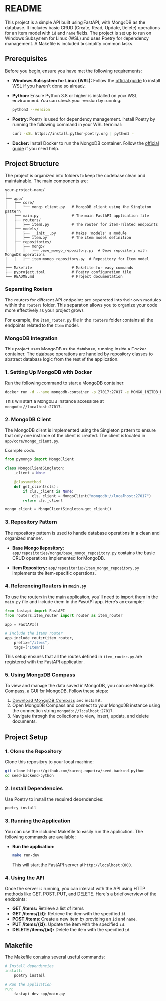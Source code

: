 # README

This project is a simple API built using FastAPI, with MongoDB as the database. It includes basic CRUD (Create, Read, Update, Delete) operations for an item model with `id` and `name` fields. The project is set up to run on Windows Subsystem for Linux (WSL) and uses Poetry for dependency management. A Makefile is included to simplify common tasks.

## Prerequisites

Before you begin, ensure you have met the following requirements:

- **Windows Subsystem for Linux (WSL):** Follow the [official guide](https://docs.microsoft.com/en-us/windows/wsl/install) to install WSL if you haven't done so already.
- **Python:** Ensure Python 3.8 or higher is installed on your WSL environment. You can check your version by running:

  ```bash
  python3 --version
  ```

- **Poetry:** Poetry is used for dependency management. Install Poetry by running the following command in your WSL terminal:

  ```bash
  curl -sSL https://install.python-poetry.org | python3 -
  ```

- **Docker:** Install Docker to run the MongoDB container. Follow the [official guide](https://docs.docker.com/get-docker/) if you need help.

## Project Structure

The project is organized into folders to keep the codebase clean and maintainable. The main components are:

```
your-project-name/
│
├── app/
│   ├── core/
│   │   └── mongo_client.py   # MongoDB client using the Singleton pattern
│   ├── main.py               # The main FastAPI application file
│   ├── routers/
│   │   ├── items.py          # The router for item-related endpoints
│   ├── models/
│   │   ├── __init__.py       # Makes 'models' a module
│   │   ├── item.py           # The item model definition
│   ├── repositories/
│   │   ├── mongo/
│   │   │   ├── base_mongo_repository.py  # Base repository with MongoDB operations
│   │   ├── item_mongo_repository.py  # Repository for Item model
│
├── Makefile                  # Makefile for easy commands
├── pyproject.toml            # Poetry configuration file
└── README.md                 # Project documentation
```

### Separating Routers

The routers for different API endpoints are separated into their own modules within the `routers` folder. This separation allows you to organize your code more effectively as your project grows.

For example, the `item_router.py` file in the `routers` folder contains all the endpoints related to the `Item` model.

### MongoDB Integration

This project uses MongoDB as the database, running inside a Docker container. The database operations are handled by repository classes to abstract database logic from the rest of the application.

### 1. Setting Up MongoDB with Docker

Run the following command to start a MongoDB container:

```bash
docker run -d --name mongodb-container -p 27017:27017 -e MONGO_INITDB_ROOT_USERNAME=admin -e MONGO_INITDB_ROOT_PASSWORD=pass mongo:latest
```

This will start a MongoDB instance accessible at `mongodb://localhost:27017`.

### 2. MongoDB Client

The MongoDB client is implemented using the Singleton pattern to ensure that only one instance of the client is created. The client is located in `app/core/mongo_client.py`.

Example code:

```python
from pymongo import MongoClient

class MongoClientSingleton:
    _client = None

    @classmethod
    def get_client(cls):
        if cls._client is None:
            cls._client = MongoClient("mongodb://localhost:27017")
        return cls._client

mongo_client = MongoClientSingleton.get_client()
```

### 3. Repository Pattern

The repository pattern is used to handle database operations in a clean and organized manner.

- **Base Mongo Repository:** `app/repositories/mongo/base_mongo_repository.py` contains the basic CRUD operations implemented for MongoDB.


- **Item Repository:** `app/repositories/item_mongo_repository.py` implements the item-specific operations.


### 4. Referencing Routers in `main.py`

To use the routers in the main application, you'll need to import them in the `main.py` file and include them in the FastAPI app. Here’s an example:

```python
from fastapi import FastAPI
from routers.item_router import router as item_router

app = FastAPI()

# Include the items router
app.include_router(item_router, 
    prefix="/items",
    tags=["Item"])

```
This setup ensures that all the routes defined in `item_router.py` are registered with the FastAPI application.

### 5. Using MongoDB Compass

To view and manage the data saved in MongoDB, you can use MongoDB Compass, a GUI for MongoDB. Follow these steps:

1. [Download MongoDB Compass](https://www.mongodb.com/products/compass) and install it.
2. Open MongoDB Compass and connect to your MongoDB instance using the connection string `mongodb://localhost:27017`.
3. Navigate through the collections to view, insert, update, and delete documents.

## Project Setup

### 1. Clone the Repository

Clone this repository to your local machine:

```bash
git clone https://github.com/karenjunqueira/seed-backend-python
cd seed-backend-python
```

### 2. Install Dependencies

Use Poetry to install the required dependencies:

```bash
poetry install
```

### 3. Running the Application

You can use the included Makefile to easily run the application. The following commands are available:

- **Run the application:**

  ```bash
  make run-dev
  ```

  This will start the FastAPI server at `http://localhost:8000`.

### 4. Using the API

Once the server is running, you can interact with the API using HTTP methods like GET, POST, PUT, and DELETE. Here's a brief overview of the endpoints:

- **GET /items:** Retrieve a list of items.
- **GET /items/{id}:** Retrieve the item with the specified `id`.
- **POST /items:** Create a new item by providing an `id` and `name`.
- **PUT /items/{id}:** Update the item with the specified `id`.
- **DELETE /items/{id}:** Delete the item with the specified `id`.


## Makefile

The Makefile contains several useful commands:

```makefile
# Install dependencies
install:
	poetry install

# Run the application
run:
	fastapi dev app/main.py

```